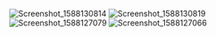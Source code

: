 ![Screenshot_1588130814](https://user-images.githubusercontent.com/49023331/80558525-fc7abf00-89da-11ea-8f2e-a934fb717e8f.png)
![Screenshot_1588130819](https://user-images.githubusercontent.com/49023331/80558563-1caa7e00-89db-11ea-98f2-501ae3a0c448.png)
![Screenshot_1588127079](https://user-images.githubusercontent.com/49023331/80558569-22a05f00-89db-11ea-87b7-68d8d8d59759.png)
![Screenshot_1588127066](https://user-images.githubusercontent.com/49023331/80558573-26cc7c80-89db-11ea-8835-e88797b62caf.png)

